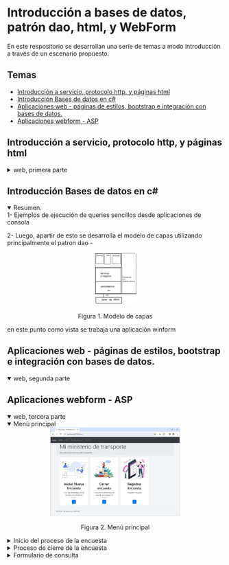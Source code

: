 # Introducción a bases de datos, patrón dao, html, y WebForm

En este respositorio se desarrollan una seríe de temas a modo introducción a través de un escenario propuesto.


## Temas
* [Introducción a servicio, protocolo http, y páginas html](# 'Introducción a servicio, protocolo http, y páginas html')
* [Introducción Bases de datos en c#](# 'Introducción Bases de datos en c#')
* [Aplicaciones web - páginas de estilos, bootstrap e integración con bases de datos.](# 'Aplicaciones web - páginas de estilos, bootstrap e integración con bases de datos.')
* [Aplicaciones webform - ASP](# 'Aplicaciones webform - ASP')

## Introducción a servicio, protocolo http, y páginas html
<details>
        <summary>web, primera parte</summary>
        Para eso se construye un pequeño servicio para ver como se forman las consultas (request) y respuestas (response) http, el hilo que atiende estas consultas, y que elementos html intervienen.
</details>

## Introducción Bases de datos en c#
<details open>
        <summary>Resumen.</summary>
1- Ejemplos de ejecución de queries sencillos desde aplicaciones de consola
        
2- Luego, apartir de esto se desarrolla el modelo de capas utilizando principalmente el patron dao -
        
<div align="center">
        <img style="width:20%;" src="ImplementacionBaseDatos/docs/modelo_de_capas.png"/>
        <p>Figura 1. Modelo de capas </p>                  
</div>
                
en este punto como vista se trabaja una aplicación winform
</details>                

## Aplicaciones web - páginas de estilos, bootstrap e integración con bases de datos.

<details open>
        <summary>web, segunda parte</summary>
</details>

## Aplicaciones webform - ASP

<details open>
        <summary>web, tercera parte</summary>
        
<details open>
        <summary>Menú principal</summary>
        
<div align="center">
        <img style="width:60%;" src="ServicioWebASP/ServicioEncuestasASP/docs/pantallazo_menu.jpg"/>
        <p>Figura 2. Menú principal </p>
</div>
</details>

<details>
<summary>Inicio del proceso de la encuesta</summary>

<div align="center">
        <img style="width:60%;" src="ServicioWebASP/ServicioEncuestasASP/docs/pantallazo_inicio_encuesta.jpg"/>
        <p>Figura 2. Menú de inicio de la encuesta</p>
</div>

</details>

<details>
<summary>Proceso de cierre de la encuesta</summary>

<div align="center">
        <img style="width:60%;" src="ServicioWebASP/ServicioEncuestasASP/docs/pantallazo_cierre_encuesta.jpg"/>
        <p>Figura 3. Formulario cierre encuesta</p>
</div>

<div align="center">
        <img style="width:60%;" src="ServicioWebASP/ServicioEncuestasASP/docs/pantallazo_resultados.jpg"/>
        <p>Figura 4. Formulario de resultados.</p>
</div>
  
</details>

<details>
<summary>Formulario de consulta</summary>

<div align="center">
        <img style="width:60%;" src="ServicioWebASP/ServicioEncuestasASP/docs/pantallazo_formulario_encuesta.jpg"/>
        <p>Figura 5. Formulario para la consulta al usuario.</p>
</div>

<div align="center">
        <img style="width:60%;" src="ServicioWebASP/ServicioEncuestasASP/docs/pantallazo_formulario_encuesta-validación.jpg"/>
        <p>Figura 6. Formulario para la consulta al usuario- viendo los validadores.</p>
</div>
 
</details>
</details>
